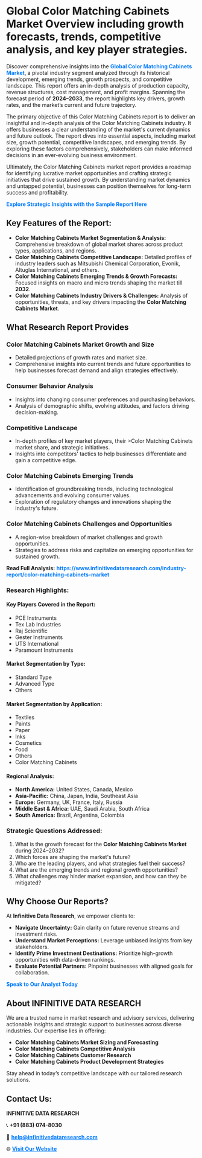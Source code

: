 <h1>Global Color Matching Cabinets Market Overview including growth forecasts, trends, competitive analysis, and key player strategies.</h1>
<p>
Discover comprehensive insights into the 
<a href="https://www.infinitivedataresearch.com/industry-report/color-matching-cabinets-market" rel="dofollow" style="color: #007BFF; text-decoration: none;"><strong>Global Color Matching Cabinets Market</strong></a>, a pivotal industry segment analyzed through its historical development, emerging trends, growth prospects, and competitive landscape. This report offers an in-depth analysis of production capacity, revenue structures, cost management, and profit margins. Spanning the forecast period of <strong>2024–2033</strong>, the report highlights key drivers, growth rates, and the market’s current and future trajectory.
</p>
<p>
The primary objective of this Color Matching Cabinets report is to deliver an insightful and in-depth analysis of the Color Matching Cabinets industry. It offers businesses a clear understanding of the market's current dynamics and future outlook. The report dives into essential aspects, including market size, growth potential, competitive landscapes, and emerging trends. By exploring these factors comprehensively, stakeholders can make informed decisions in an ever-evolving business environment.
</p>
<p>
Ultimately, the Color Matching Cabinets market report provides a roadmap for identifying lucrative market opportunities and crafting strategic initiatives that drive sustained growth. By understanding market dynamics and untapped potential, businesses can position themselves for long-term success and profitability.
</p>
<p>
<a href="https://www.infinitivedataresearch.com/request-sample/reportId=104261" style="color: #007BFF; text-decoration: none;"><strong>Explore Strategic Insights with the Sample Report Here</strong></a>
</p>

<h2>Key Features of the Report:</h2>
<ul>
<li><strong>Color Matching Cabinets Market Segmentation & Analysis:</strong> Comprehensive breakdown of global market shares across product types, applications, and regions.</li>
<li><strong>Color Matching Cabinets Competitive Landscape:</strong> Detailed profiles of industry leaders such as Mitsubishi Chemical Corporation, Evonik, Altuglas International, and others.</li>
<li><strong>Color Matching Cabinets Emerging Trends & Growth Forecasts:</strong> Focused insights on macro and micro trends shaping the market till <strong>2032</strong>.</li>
<li><strong>Color Matching Cabinets Industry Drivers & Challenges:</strong> Analysis of opportunities, threats, and key drivers impacting the <strong>Color Matching Cabinets Market</strong>.</li>
</ul>

<h2>What Research Report Provides</h2>
<h3>Color Matching Cabinets Market Growth and Size</h3>
<ul>
<li>Detailed projections of growth rates and market size.</li>
<li>Comprehensive insights into current trends and future opportunities to help businesses forecast demand and align strategies effectively.</li>
</ul>

<h3>Consumer Behavior Analysis</h3>
<ul>
<li>Insights into changing consumer preferences and purchasing behaviors.</li>
<li>Analysis of demographic shifts, evolving attitudes, and factors driving decision-making.</li>
</ul>

<h3>Competitive Landscape</h3>
<ul>
<li>In-depth profiles of key market players, their >Color Matching Cabinets market share, and strategic initiatives.</li>
<li>Insights into competitors' tactics to help businesses differentiate and gain a competitive edge.</li>
</ul>

<h3>Color Matching Cabinets Emerging Trends</h3>
<ul>
<li>Identification of groundbreaking trends, including technological advancements and evolving consumer values.</li>
<li>Exploration of regulatory changes and innovations shaping the industry's future.</li>
</ul>

<h3>Color Matching Cabinets Challenges and Opportunities</h3>
<ul>
<li>A region-wise breakdown of market challenges and growth opportunities.</li>
<li>Strategies to address risks and capitalize on emerging opportunities for sustained growth.</li>
</ul>
<p><strong>Read Full Analysis:</strong> <a href="https://www.infinitivedataresearch.com/industry-report/color-matching-cabinets-market" rel="dofollow" style="color: #007BFF; text-decoration: none;"><strong>https://www.infinitivedataresearch.com/industry-report/color-matching-cabinets-market</strong></a></p>
<h3>Research Highlights:</h3>
<h4>Key Players Covered in the Report:</h4>
<ul><li>PCE Instruments</li><li>Tex Lab Industries</li><li>Raj Scientific</li><li>Gester Instruments</li><li>UTS International</li><li>Paramount Instruments</li></ul>
<h4>Market Segmentation by Type:</h4>
<ul><li>Standard Type</li><li>Advanced Type</li><li>Others</li></ul>
<h4>Market Segmentation by Application:</h4>
<ul><li>Textiles</li><li>Paints</li><li>Paper</li><li>Inks</li><li>Cosmetics</li><li>Food</li><li>Others</li><li>Color Matching Cabinets</li></ul>

<h4>Regional Analysis:</h4>
<ul>
<li><strong>North America:</strong> United States, Canada, Mexico</li>
<li><strong>Asia-Pacific:</strong> China, Japan, India, Southeast Asia</li>
<li><strong>Europe:</strong> Germany, UK, France, Italy, Russia</li>
<li><strong>Middle East & Africa:</strong> UAE, Saudi Arabia, South Africa</li>
<li><strong>South America:</strong> Brazil, Argentina, Colombia</li>
</ul>

<h3>Strategic Questions Addressed:</h3>
<ol>
<li>What is the growth forecast for the <strong>Color Matching Cabinets Market</strong> during 2024–2032?</li>
<li>Which forces are shaping the market's future?</li>
<li>Who are the leading players, and what strategies fuel their success?</li>
<li>What are the emerging trends and regional growth opportunities?</li>
<li>What challenges may hinder market expansion, and how can they be mitigated?</li>
</ol>

<h2>Why Choose Our Reports?</h2>
<p>At <strong>Infinitive Data Research</strong>, we empower clients to:</p>
<ul>
<li><strong>Navigate Uncertainty:</strong> Gain clarity on future revenue streams and investment risks.</li>
<li><strong>Understand Market Perceptions:</strong> Leverage unbiased insights from key stakeholders.</li>
<li><strong>Identify Prime Investment Destinations:</strong> Prioritize high-growth opportunities with data-driven rankings.</li>
<li><strong>Evaluate Potential Partners:</strong> Pinpoint businesses with aligned goals for collaboration.</li>
</ul>
<p><a href="https://www.infinitivedataresearch.com/industry-report/color-matching-cabinets-market" rel="dofollow" style="color: #007BFF; text-decoration: none;"><strong>Speak to Our Analyst Today</strong></a></p>

<h2>About INFINITIVE DATA RESEARCH</h2>
<p>We are a trusted name in market research and advisory services, delivering actionable insights and strategic support to businesses across diverse industries. Our expertise lies in offering:</p>
<ul>
<li><strong>Color Matching Cabinets Market Sizing and Forecasting</strong></li>
<li><strong>Color Matching Cabinets Competitive Analysis</strong></li>
<li><strong>Color Matching Cabinets Customer Research</strong></li>
<li><strong>Color Matching Cabinets Product Development Strategies</strong></li>
</ul>
<p>Stay ahead in today’s competitive landscape with our tailored research solutions.</p>

<h2>Contact Us:</h2>
<p><strong>INFINITIVE DATA RESEARCH</strong></p>
<p>📞 <strong>+91 (883) 074-8030</strong></p>
<p>📧 <strong><a href="mailto:help@infinitivedataresearch.com" style="color: #007BFF;">help@infinitivedataresearch.com</a></strong></p>
<p>🌐 <strong><a href="https://www.infinitivedataresearch.com" rel="dofollow" style="color: #007BFF;">Visit Our Website</a></strong></p>